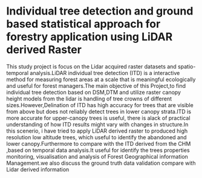 Individual tree detection and ground based statistical approach for forestry application using LiDAR derived Raster
==============

This study project is focus on the Lidar acquired raster datasets and spatio-temporal analysis.LiDAR individual tree detection (ITD) is a interactive method for measuring forest areas at a scale that is meaningful ecologically and useful for forest managers.The main objective of this Project,to find individual tree detection based on DSM,DTM and utilize raster canopy height models from the lidar is handling of tree crowns of different sizes.However,Delination of ITD has high accuracy for trees that are visible from above but does not reliably detect trees in lower canopy strata.ITD is more accurate for upper-canopy trees is useful, there is alack of practical understanding of how ITD results might vary with changes in structure.In this scenerio, i have tried to apply LiDAR derived raster to produced high resolution low altitude trees, which useful to identify the abandoned and lower canopy.Furthermore to compare with the ITD derived from the CHM ,based on temporal data analysis.It useful for identify the trees properties monitoring, visualisation and analysis of Forest Geographical information Management.we also discuss the ground truth data validation compare with Lidar derived information
